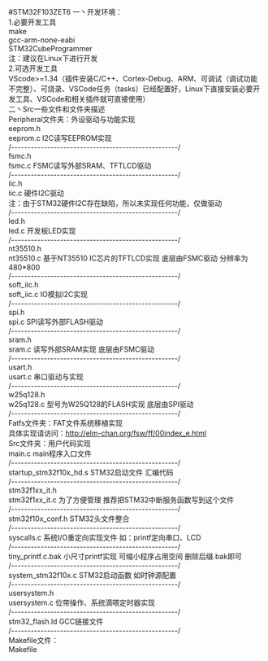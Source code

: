 ﻿#STM32F103ZET6
一丶开发环境：  
1.必要开发工具  
	make  
	gcc-arm-none-eabi  
	STM32CubeProgrammer  
注：建议在Linux下进行开发  
2.可选开发工具  
	VScode>=1.34（插件安装C/C++、Cortex-Debug、ARM、可调试（调试功能不完整）、可烧录、VSCode任务（tasks）已经配置好，Linux下直接安装必要开发工具、VSCode和相关插件就可直接使用）  
二丶Src一些文件和文件夹描述  
Peripheral文件夹：外设驱动与功能实现  
eeprom.h  
eeprom.c	I2C读写EEPROM实现  
/---------------------------------------------------/  
fsmc.h  
fsmc.c		FSMC读写外部SRAM、TFTLCD驱动  
/---------------------------------------------------/  
iic.h  
iic.c		硬件I2C驱动  
注：由于STM32硬件I2C存在缺陷，所以未实现任何功能，仅做驱动  
/---------------------------------------------------/  
led.h  
led.c		开发板LED实现  
/---------------------------------------------------/  
nt35510.h  
nt35510.c	基于NT35510 IC芯片的TFTLCD实现 底层由FSMC驱动 分辨率为480*800  
/---------------------------------------------------/  
soft_iic.h  
soft_iic.c	IO模拟I2C实现  
/---------------------------------------------------/  
spi.h  
spi.c		SPI读写外部FLASH驱动  
/---------------------------------------------------/  
sram.h  
sram.c		读写外部SRAM实现 底层由FSMC驱动  
/---------------------------------------------------/  
usart.h  
usart.c		串口驱动与实现  
/---------------------------------------------------/  
w25q128.h  
w25q128.c	型号为W25Q128的FLASH实现 底层由SPI驱动  
/---------------------------------------------------/  
Fatfs文件夹：FAT文件系统移植实现  
具体实现请访问：http://elm-chan.org/fsw/ff/00index_e.html  
Src文件夹：用户代码实现  
main.c		main程序入口文件  
/---------------------------------------------------/  
startup_stm32f10x_hd.s	STM32启动文件 汇编代码  
/---------------------------------------------------/  
stm32f1xx_it.h  
stm32f1xx_it.c		为了方便管理 推荐把STM32中断服务函数写到这个文件  
/---------------------------------------------------/  
stm32f10x_conf.h	STM32头文件整合  
/---------------------------------------------------/  
syscalls.c			系统I/O重定向实现文件 如：printf定向串口、LCD  
/---------------------------------------------------/  
tiny_printf.c.bak	小尺寸printf实现 可缩小程序占用空间 删除后缀.bak即可  
/---------------------------------------------------/  
system_stm32f10x.c	STM32启动函数 如时钟源配置  
/---------------------------------------------------/  
usersystem.h  
usersystem.c		位带操作、系统滴嗒定时器实现  
/---------------------------------------------------/  
stm32_flash.ld		GCC链接文件  
/---------------------------------------------------/  
Makefile文件：  
Makefile			  
